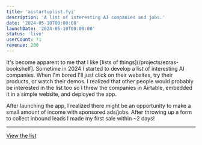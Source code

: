 ```yaml
---
title: 'aistartuplist.fyi'
description: 'A list of interesting AI companies and jobs.'
date: '2024-05-10T00:00:00'
launchDate: '2024-05-10T00:00:00'
status: 'live'
userCount: 71
revenue: 200
---
```


It's become apparent to me that I like [lists of things](/projects/ezras-bookshelf]. Sometime in 2024 I started to develop a list of interesting AI companies. When I'm bored I'll just click on their websites, try their products, or watch their demos. I realized that other people would probably be interested in the list too so I threw the companies in Airtable, embedded it in a simple website, and deployed the app.

After launching the app, I realized there might be an opportunity to make a small amount of income with sponsored ads/jobs. After throwing up a form to collect inbound leads I made my first sale within ~2 days!

---

[View the list](https://aistartuplist.fyi)
